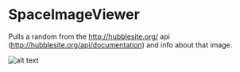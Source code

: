 # SpaceImageViewer
Pulls a random from the http://hubblesite.org/ api (http://hubblesite.org/api/documentation) and info about that image.

![alt text](https://i.imgur.com/G900mfl.png)
